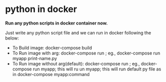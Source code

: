 # python in docker
**Run any python scripts in docker container now.**

Just write any python script file and we can run in docker following the below:

* To Build image: docker-compose build
* To Run image with arg: docker-compose run <service-name> <python-filename>; eg., docker-compose run myapp print-name.py
* To Run image without arg(default): docker-compose run <service-name>; eg., docker-compose run myapp; this will ru un myapp; this will run default py file as in docker-compose myapp:command
